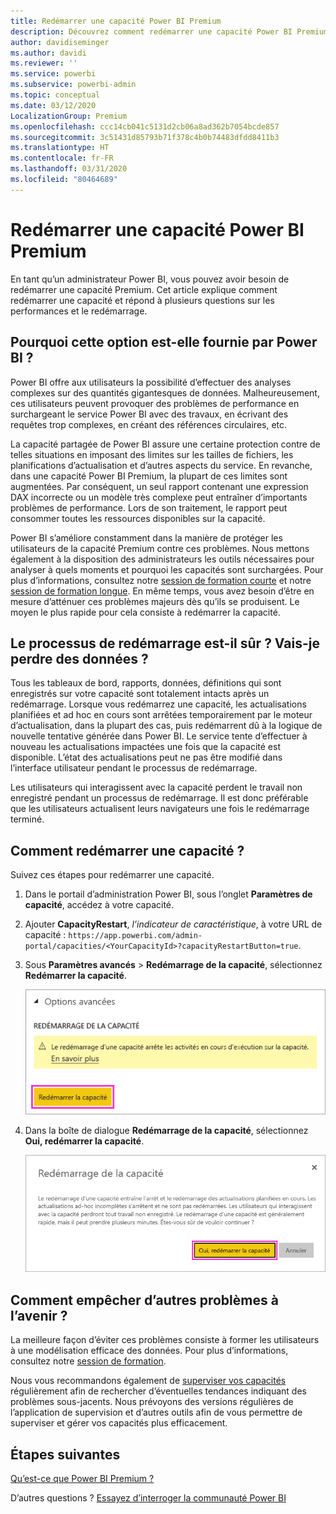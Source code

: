 ```yaml
---
title: Redémarrer une capacité Power BI Premium
description: Découvrez comment redémarrer une capacité Power BI Premium pour résoudre des problèmes de performance.
author: davidiseminger
ms.author: davidi
ms.reviewer: ''
ms.service: powerbi
ms.subservice: powerbi-admin
ms.topic: conceptual
ms.date: 03/12/2020
LocalizationGroup: Premium
ms.openlocfilehash: ccc14cb041c5131d2cb06a8ad362b7054bcde857
ms.sourcegitcommit: 3c51431d85793b71f378c4b0b74483dfdd8411b3
ms.translationtype: HT
ms.contentlocale: fr-FR
ms.lasthandoff: 03/31/2020
ms.locfileid: "80464689"
---
```

# <a name="restart-a-power-bi-premium-capacity"></a>Redémarrer une capacité Power BI Premium

En tant qu’un administrateur Power BI, vous pouvez avoir besoin de redémarrer une capacité Premium. Cet article explique comment redémarrer une capacité et répond à plusieurs questions sur les performances et le redémarrage.

## <a name="why-does-power-bi-provide-this-option"></a>Pourquoi cette option est-elle fournie par Power BI ?

Power BI offre aux utilisateurs la possibilité d’effectuer des analyses complexes sur des quantités gigantesques de données. Malheureusement, ces utilisateurs peuvent provoquer des problèmes de performance en surchargeant le service Power BI avec des travaux, en écrivant des requêtes trop complexes, en créant des références circulaires, etc.

La capacité partagée de Power BI assure une certaine protection contre de telles situations en imposant des limites sur les tailles de fichiers, les planifications d’actualisation et d’autres aspects du service. En revanche, dans une capacité Power BI Premium, la plupart de ces limites sont augmentées. Par conséquent, un seul rapport contenant une expression DAX incorrecte ou un modèle très complexe peut entraîner d’importants problèmes de performance. Lors de son traitement, le rapport peut consommer toutes les ressources disponibles sur la capacité. 

Power BI s’améliore constamment dans la manière de protéger les utilisateurs de la capacité Premium contre ces problèmes. Nous mettons également à la disposition des administrateurs les outils nécessaires pour analyser à quels moments et pourquoi les capacités sont surchargées. Pour plus d’informations, consultez notre [session de formation courte](https://www.youtube.com/watch?v=UgsjMbhi_Bk&feature=youtu.be) et notre [session de formation longue](https://www.microsoft.com/businessapplicationssummit/video/BAS2018-2174). En même temps, vous avez besoin d’être en mesure d’atténuer ces problèmes majeurs dès qu’ils se produisent. Le moyen le plus rapide pour cela consiste à redémarrer la capacité.

## <a name="is-the-restart-process-safe-will-i-lose-any-data"></a>Le processus de redémarrage est-il sûr ? Vais-je perdre des données ?

Tous les tableaux de bord, rapports, données, définitions qui sont enregistrés sur votre capacité sont totalement intacts après un redémarrage. Lorsque vous redémarrez une capacité, les actualisations planifiées et ad hoc en cours sont arrêtées temporairement par le moteur d’actualisation, dans la plupart des cas, puis redémarrent dû à la logique de nouvelle tentative générée dans Power BI. Le service tente d’effectuer à nouveau les actualisations impactées une fois que la capacité est disponible. L’état des actualisations peut ne pas être modifié dans l’interface utilisateur pendant le processus de redémarrage. 

Les utilisateurs qui interagissent avec la capacité perdent le travail non enregistré pendant un processus de redémarrage. Il est donc préférable que les utilisateurs actualisent leurs navigateurs une fois le redémarrage terminé.

## <a name="how-do-i-restart-a-capacity"></a>Comment redémarrer une capacité ?

Suivez ces étapes pour redémarrer une capacité.

1. Dans le portail d’administration Power BI, sous l’onglet **Paramètres de capacité**, accédez à votre capacité. 

1. Ajouter **CapacityRestart**, *l’indicateur de caractéristique*, à votre URL de capacité : `https://app.powerbi.com/admin-portal/capacities/<YourCapacityId>?capacityRestartButton=true`.

1. Sous **Paramètres avancés** > **Redémarrage de la capacité**, sélectionnez **Redémarrer la capacité**.

    ![Redémarrer la capacité](media/service-admin-premium-restart/restart-capacity.png)

1. Dans la boîte de dialogue **Redémarrage de la capacité**, sélectionnez **Oui, redémarrer la capacité**.

    ![Confirmer le redémarrage](media/service-admin-premium-restart/confirm-restart.png)

## <a name="how-can-i-prevent-issues-from-happening-in-the-future"></a>Comment empêcher d’autres problèmes à l’avenir ?

La meilleure façon d’éviter ces problèmes consiste à former les utilisateurs à une modélisation efficace des données. Pour plus d’informations, consultez notre [session de formation](https://www.microsoft.com/businessapplicationssummit/video/BAS2018-2170).

Nous vous recommandons également de [superviser vos capacités](service-admin-premium-monitor-capacity.md) régulièrement afin de rechercher d’éventuelles tendances indiquant des problèmes sous-jacents. Nous prévoyons des versions régulières de l’application de supervision et d’autres outils afin de vous permettre de superviser et gérer vos capacités plus efficacement.

## <a name="next-steps"></a>Étapes suivantes

[Qu’est-ce que Power BI Premium ?](service-premium-what-is.md)

D’autres questions ? [Essayez d’interroger la communauté Power BI](https://community.powerbi.com/)
